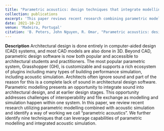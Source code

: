```yaml
---
title: "Parametric acoustics: design techniques that integrate modelling and simulation"
collection: publications
excerpt: 'This paper reviews recent research combining parametric modelling and acoustic simulation, proposing a methodology termed "parametric acoustics" and outlining nine techniques to leverage this integrated approach effectively.'
date: 2021-10-23
venue: 'Madeira, Portugal'
citation: 'B. Peters, John Nguyen, R. Omar, "Parametric acoustics: design techniques that integrate modelling and simulation" in Proceedings of Euronoise 21 Annual Congress. doi: sea-acustica.es/fileadmin/Madeira21/ID140'
---
```

**Description**
Architectural design is done entirely in computer-aided design (CAD) systems, and most CAD models are also done in 3D. Beyond CAD, parametric design software is now both popular and accessible to architectural students and practitioners. The most popular parametric system, Grasshopper (GH), is customizable and supports a rich ecosystem of plugins including many types of building performance simulation, including acoustic simulation. Architects often ignore sound and part of the reason for this is a complete lack of sound in architectural design software. Parametric modelling presents an opportunity to integrate sound into architectural design, and at earlier design stages. This opportunity addresses challenges of interoperability and file exchange as modelling and simulation happen within one system. In this paper, we review recent research utilizing parametric modelling combined with acoustic simulation and identify a way of working we call “parametric acoustics”. We further identify nine techniques that can leverage capabilities of parametric modelling and integrated acoustic simulation.
